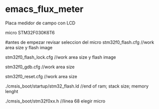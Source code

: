 # emacs_flux_meter
Placa medidor de campo con LCD

micro STM32F030K6T6

#antes de empezar revisar seleccion del micro
stm32f0_flash.cfg		//work area size y flash image

stm32f0_flash_lock.cfg		//work area size y flash image

stm32f0_gdb.cfg		//work area size

stm32f0_reset.cfg		//work area size


./cmsis_boot/startup/stm32_flash.ld		//end of ram; stack size; memory lenght

./cmsis_boot/stm32f0xx.h					//linea 68 elegir micro


